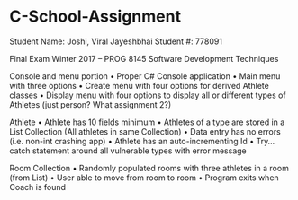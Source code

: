 # C-School-Assignment

Student Name:	Joshi, Viral Jayeshbhai			Student #: 778091

Final Exam Winter 2017 – PROG 8145 Software Development Techniques

Console and menu portion
•	Proper C# Console application
•	Main menu with three options
•	Create menu with four options for derived Athlete classes
•	Display menu with four options to display all or different types of Athletes (just person?  What assignment 2?)

Athlete
•	Athlete has 10 fields minimum
•	Athletes of a type are stored in a List<T> Collection (All athletes in same Collection)
•	Data entry has no errors (i.e. non-int crashing app)
•	Athlete has an auto-incrementing Id
•	Try…catch statement around all vulnerable types with error message	

Room Collection
•	Randomly populated rooms with three athletes in a room (from List)
•	User able to move from room to room
•	Program exits when Coach is found	
